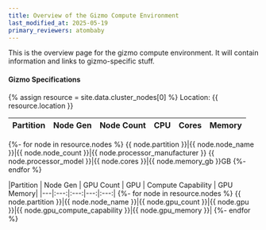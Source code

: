 ```yaml
---
title: Overview of the Gizmo Compute Environment
last_modified_at: 2025-05-19
primary_reviewers: atombaby
---
```


This is the overview page for the gizmo compute environment.  It will contain information and links to gizmo-specific stuff.

#### Gizmo Specifications
{% assign resource = site.data.cluster_nodes[0] %}
Location: {{ resource.location }}

|Partition|Node Gen|Node Count|CPU|Cores|Memory|
|---|:---:|:---:|---:|:---:|:---:|
{%- for node in resource.nodes %}
{{ node.partition }}|{{ node.node_name }}|{{ node.node_count }}|{{ node.processor_manufacturer }} {{ node.processor_model }}|{{ node.cores }}|{{ node.memory_gb }}GB
{%- endfor %}

|Partition | Node Gen | GPU Count | GPU | Compute Capability | GPU Memory|
|---|:---:|:---:|---:|:---:|
{%- for node in resource.nodes %}
{{ node.partition }}|{{ node.node_name }}|{{ node.gpu_count }}|{{ node.gpu }}|{{ node.gpu_compute_capability }}|{{ node.gpu_memory }}|
{%- endfor %}

